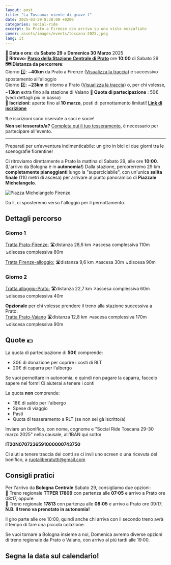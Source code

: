 ```yaml
---
layout: post
title: "La Toscana: niente di grave-l"
date: 2025-03-29 8:30:00 +0200
categories: social-ride
excerpt: Da Prato a Firenze con arrivo su una vista mozzafiato
cover: assets/images/events/toscana-2025.jpeg
lang: it
---
```

**📅 Data e ora:** da **Sabato 29** a **Domenica 30 Marzo** 2025\
**📍 Ritrovo:** [**Parco della Stazione Centrale di Prato**](https://maps.app.goo.gl/Z4NRvMWaHt3YVcm97) ore **10:00** di Sabato 29\
**🗺️ Distanza da percorrere**:\
Giorno 1️⃣: ~**40km** da Prato a Firenze ([Visualizza la traccia](https://www.komoot.com/it-it/tour/2072737891?share_token=aF7cvIPwfg84yLwMEMKNwEs3jEUMOWzWNqIob2HQCLxUZSzSvT&ref=wtd)) e successivo spostamento all'alloggio\
Giorno 2️⃣: ~**23km** di ritorno a Prato ([Visualizza la traccia](https://www.komoot.com/it-it/tour/2084438986?share_token=aUnCUFBqvVk0OHnWCaR6zOIzdwNazOZZP5SkhiHidJzdKaiZ9w&ref=wtd)) o, per chi volesse, ~**13km** extra fino alla stazione di Vaiano
**💸 Quota di partecipazione** : 50€ (vedi dettagli più in basso)\
**📝 Iscrizioni:** aperte fino al **10 marzo**, posti di pernottamento limitati! [**Link di iscrizione**](https://docs.google.com/forms/d/e/1FAIpQLSe6qEyH_ZoAIFFjiVia2u93mpYRWgnASLGEwgytS7ssYgzzZg/viewform?usp=header)

❗Le iscrizioni sono riservate a soci e socie!\
**Non sei tesserato/a?** [Completa qui il tuo tesseramento](https://ruota-libera-tutti.github.io/tesseramento), è necessario per partecipare all'evento.

---

Preparati per un’avventura indimenticabile: un giro in bici di due giorni tra le scenografie fiorentine!

Ci ritroviamo direttamente a Prato la mattina di Sabato 29, alle ore **10:00**. (L'arrivo da Bologna è in **autonomia!**)
Dalla stazione, percorerremo 29 km **completamente pianeggianti** lungo la "superciclabile", con un'unica **salita finale** (110 metri di ascesa) per arrivare al punto panoramico di **Piazzale Michelangelo**.

![Piazza Michelangelo Firenze](https://github.com/user-attachments/assets/ee944a3f-d39d-45a6-be80-3d591ee6d0db)

Da lì, ci sposteremo verso l'alloggio per il pernottamento.

## Dettagli percorso
### Giorno 1
[Tratta Prato-Firenze:](https://www.komoot.com/it-it/tour/2072737891?share_token=aF7cvIPwfg84yLwMEMKNwEs3jEUMOWzWNqIob2HQCLxUZSzSvT&ref=wtd)
🛣️distanza 28,6 km
↗️ascesa complessiva 110m
↘️discesa complessiva 80m

[Tratta Firenze-alloggio:](https://www.komoot.com/it-it/tour/2093394038?share_token=a8m0J61F90ZapRXKAT8mPYHjstE7km4hrtlO4zLUDPTzIUOzWo&ref=wtd)
🛣️distanza 9,6 km
↗️ascesa 30m
↘️discesa 90m

### Giorno 2
[Tratta alloggio-Prato:](https://www.komoot.com/it-it/tour/2072737891?share_token=aF7cvIPwfg84yLwMEMKNwEs3jEUMOWzWNqIob2HQCLxUZSzSvT&ref=wtd)
🛣️distanza 22,7 km
↗️ascesa complessiva 60m
↘️discesa complessiva 40m

**Opzionale** per chi volesse prendere il treno alla stazione successiva a Prato:\
[Tratta Prato-Vaiano](https://www.komoot.com/it-it/tour/2093394038?share_token=a8m0J61F90ZapRXKAT8mPYHjstE7km4hrtlO4zLUDPTzIUOzWo&ref=wtd)
🛣️distanza 12,8 km
↗️ascesa complessiva 170m
↘️discesa complessiva 90m

## Quote 💶
La quota di partecipazione di **50€** comprende:
- 30€ di donazione per coprire i costi di RLT
- 20€ di caparra per l'albergo

Se vuoi pernottare in autonomia, e quindi non pagare la caparra, faccelo sapere nel form! Ci aiuterai a tenere i conti

La quota **non** comprende:
- 18€ di saldo per l'albergo
- Spese di viaggio
- Pasti
- Quota di tesseramento a RLT (se non sei gà iscritto/a)

Inviare un bonifico, con nome, cognome e "Social Ride Toscana 29-30 marzo 2025" nella causale, all'IBAN qui sotto\

**IT20N0707236591000000743750**

Ci aiuti a tenere traccia dei conti se ci invii uno screen o una ricevuta del bonifico, a [ruotaliberatutti@gmail.com](mailto:ruotaliberatutti@gmail.com)

## Consigli pratici
Per l'arrivo da **Bologna Centrale** Sabato 29, consigliamo due opzioni:\
🚅 Treno regionale **TTPER 17809** con partenza alle **07:05** e arrivo a Prato ore 08:17, oppure\
🚅 Treno regionale **17813** con partenza alle **08:05** e arrivo a Prato ore 09:17.\
**N.B. Il treno va prenotato in autonomia!**

Il giro parte alle ore 10:00, quindi anche chi arriva con il secondo treno avrà il tempo di fare una piccola colazione.

Se vuoi tornare a Bologna insieme a noi, Domenica avremo diverse opzioni di treno regionale da Prato o Vaiano, con arrivo al più tardi alle 19:00.

## Segna la data sul calendario!
